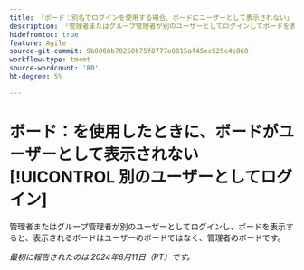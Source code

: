 ```yaml
---
title: 「ボード：別名でログインを使用する場合、ボードにユーザーとして表示されない」
description: 「管理者またはグループ管理者が別のユーザーとしてログインしてボードを表示すると、表示されるボードはユーザーのボードではなく、管理者のボードです。」
hidefromtoc: true
feature: Agile
source-git-commit: 9b8060b70250b75f8777e8815af45ec525c4e860
workflow-type: tm+mt
source-wordcount: '80'
ht-degree: 5%

---
```



# ボード：を使用したときに、ボードがユーザーとして表示されない [!UICONTROL 別のユーザーとしてログイン]

管理者またはグループ管理者が別のユーザーとしてログインし、ボードを表示すると、表示されるボードはユーザーのボードではなく、管理者のボードです。

_最初に報告されたのは 2024年6月11日（PT）です。_
